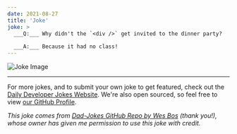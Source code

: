 ```yaml
---
date: 2021-08-27
title: 'Joke'
joke: >
  ___Q:___ Why didn't the `<div />` get invited to the dinner party?
  
  ___A:___ Because it had no class!
---
```



![Joke Image](https://private.xtrp.io/projects/DailyDeveloperJokes/public_image_server/images/5e12591e45d64.png)

---

For more jokes, and to submit your own joke to get featured, check out the [Daily Developer Jokes Website](https://dailydeveloperjokes.github.io/). We're also open sourced, so feel free to view [our GitHub Profile](https://github.com/dailydeveloperjokes).


_This joke comes from [Dad-Jokes GitHub Repo by Wes Bos](https://github.com/wesbos/dad-jokes) (thank you!), whose owner has given me permission to use this joke with credit._

<!--
Joke text:
**Q:** Why didn't the `<div />` get invited to the dinner party?

**A:** Because it had no class!
 -->


